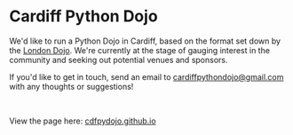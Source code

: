 # Cardiff Python Dojo

We'd like to run a Python Dojo in Cardiff, based on the format set down by the [London Dojo](http://ldnpydojo.org.uk/). We're currently at the stage of gauging interest in the community and seeking out potential venues and sponsors.

If you'd like to get in touch, send an email to [cardiffpythondojo@gmail.com](mailto:cardiffpythondojo@gmail.com) with any thoughts or suggestions!


&nbsp;

View the page here: [cdfpydojo.github.io](cdfpydojo.github.io)
